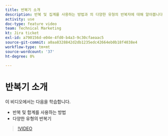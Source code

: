 ```yaml
---
title: 반복기 소개
description: 반복 및 집계를 사용하는 방법과 의 다양한 유형의 반복자에 대해 알아봅니다 [!DNL Adobe Workfront Fusion].
activity: use
doc-type: feature video
team: Technical Marketing
kt: Jira ticket
exl-id: a790156d-e04e-4fd0-b4a3-9c30cfaeaac5
source-git-commit: a0aa8328842d2db1235edc42664eb0b18f4038e4
workflow-type: tm+mt
source-wordcount: '37'
ht-degree: 0%

---
```


# 반복기 소개

이 비디오에서는 다음을 학습합니다.

* 반복 및 합계를 사용하는 방법
* 다양한 유형의 반복기

>[!VIDEO](https://video.tv.adobe.com/v/335277/?quality=12)
